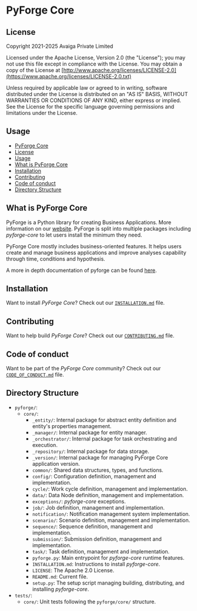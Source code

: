 # PyForge Core

## License

Copyright 2021-2025 Avaiga Private Limited

Licensed under the Apache License, Version 2.0 (the "License"); you may not use this file
except in compliance with the License. You may obtain a copy of the License at
[http://www.apache.org/licenses/LICENSE-2.0](https://www.apache.org/licenses/LICENSE-2.0.txt)

Unless required by applicable law or agreed to in writing, software distributed under the
License is distributed on an "AS IS" BASIS, WITHOUT WARRANTIES OR CONDITIONS OF ANY KIND,
either express or implied. See the License for the specific language governing permissions
and limitations under the License.

## Usage

- [PyForge Core](#pyforge-core)
- [License](#license)
- [Usage](#usage)
- [What is PyForge Core](#what-is-pyforge-core)
- [Installation](#installation)
- [Contributing](#contributing)
- [Code of conduct](#code-of-conduct)
- [Directory Structure](#directory-structure)

## What is PyForge Core

PyForge is a Python library for creating Business Applications. More information on our
[website](https://www.pyforge.io). PyForge is split into multiple packages including
*pyforge-core* to let users install the minimum they need.

PyForge Core mostly includes business-oriented
features. It helps users create and manage business applications and improve analyses
capability through time, conditions and hypothesis.

A more in depth documentation of pyforge can be found [here](https://docs.pyforge.io).

## Installation

Want to install *PyForge Core*? Check out our [`INSTALLATION.md`](INSTALLATION.md) file.

## Contributing

Want to help build *PyForge Core*? Check out our [`CONTRIBUTING.md`](../../CONTRIBUTING.md) file.

## Code of conduct

Want to be part of the *PyForge Core* community? Check out our
[`CODE_OF_CONDUCT.md`](../../CODE_OF_CONDUCT.md) file.

## Directory Structure

- `pyforge/`:
  - `core/`:
    - `_entity/`: Internal package for abstract entity definition and entity's properties management.
    - `_manager/`: Internal package for entity manager.
    - `_orchestrator/`: Internal package for task orchestrating and execution.
    - `_repository/`: Internal package for data storage.
    - `_version/`: Internal package for managing PyForge Core application version.
    - `common/`: Shared data structures, types, and functions.
    - `config/`: Configuration definition, management and implementation.
    - `cycle/`: Work cycle definition, management and implementation.
    - `data/`: Data Node definition, management and implementation.
    - `exceptions/`: *pyforge-core* exceptions.
    - `job/`: Job definition, management and implementation.
    - `notification/`: Notification management system implementation.
    - `scenario/`: Scenario definition, management and implementation.
    - `sequence/`: Sequence definition, management and implementation.
    - `submission/`: Submission definition, management and implementation.
    - `task/`: Task definition, management and implementation.
    - `pyforge.py`: Main entrypoint for *pyforge-core* runtime features.
    - `INSTALLATION.md`: Instructions to install *pyforge-core*.
    - `LICENSE`: The Apache 2.0 License.
    - `README.md`: Current file.
    - `setup.py`: The setup script managing building, distributing, and installing *pyforge-core*.
- `tests/`:
  - `core/`: Unit tests following the `pyforge/core/` structure.
